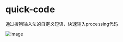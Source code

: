 # quick-code

通过搜狗输入法的自定义短语，快速输入processing代码


![image](https://github.com/processinghub/quick-code/blob/master/data/2018-11-14_080708.jpg)
